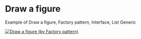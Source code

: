 # Draw a figure


Example of Draw a figure, Factory pattern, Interface, List Generic



[![Draw a figure (by Factory pattern)](https://img.youtube.com/vi/Wrva7W45q5w/0.jpg)](http://www.youtube.com/watch?v=Wrva7W45q5w)
